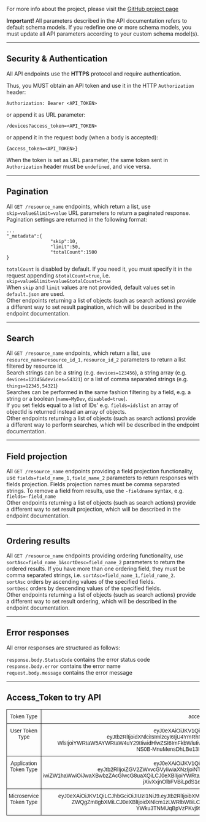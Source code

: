 For more info about the project, please visit the [GitHub project page](https://github.com/smartenv-crs4/cmc)

**Important!** All parameters described in the API documentation refers to default schema models. If you redefine one or more 
schema models, you must update all API parameters according to your custom schema model(s).

***

Security & Authentication
-------------------------
All API endpoints use the **HTTPS** protocol and require authentication.

Thus, you MUST obtain an API token and use it in the HTTP `Authorization` header:

    Authorization: Bearer <API_TOKEN>

or append it as URL parameter:

    /devices?access_token=<API_TOKEN>

or append it in the request body (when a body is accepted):

    {access_token=<API_TOKEN>}

When the token is set as URL parameter, the same token sent in `Authorization` header must be `undefined`, and vice versa.

***

Pagination
-------------------------

All `GET /resource_name` endpoints, which return a list, use `skip=value&limit=value` URL parameters to return a paginated response.
Pagination settings are returned in the following format:

    ...
    "_metadata":{
                    "skip":10,
                    "limit":50,
                    "totalCount":1500
    }

`totalCount` is disabled by default. If you need it, you must specify it in the request appending `&totalCount=true`, i.e. `skip=value&limit=value&totalCount=true` <br>
When `skip` and `limit` values are not provided, default values set in `default.json` are used. <br>
Other endpoints returning a list of objects (such as search actions) provide a different way to set result pagination, which will be described in the endpoint documentation.

***

Search
-------------------------

All `GET /resource_name` endpoints,  which return a list, use `resource_name=resource_id_1,resource_id_2` parameters to return a list filtered by resource id. <br>
Search strings can be a string (e.g. `devices=123456`), a string array (e.g. `devices=12345&devices=54321`) or a list of comma separated strings (e.g. `things=12345,54321`) <br>
Searches can be performed in the same fashion filtering by a field, e.g. a string or a boolean (`name=MyDev`, `disabled=true`). <br>
If you set fields equal to a list of IDs' e.g. `fields=idslist` an array of objectId is returned instead an array of objects. <br>
Other endpoints returning a list of objects (such as search actions) provide a different way to perform searches, which will be described in the endpoint documentation.
***
 
Field projection
-------------------------

All `GET /resource_name` endpoints providing a field projection functionality, use `fields=field_name_1,field_name_2` parameters to return responses with fields projection.
Fields projection names must be comma separated strings. 
To remove a field from results, use the `-fieldname` syntax, e.g. `fields=-field_name` <br>
Other endpoints returning a list of objects (such as search actions) provide a different way to set result projection, which will be described in the endpoint documentation.

***

Ordering results
-------------------------

All `GET /resource_name` endpoints providing ordering functionality, use `sortAsc=field_name_1&sortDesc=field_name_2` parameters to return the ordered results. 
If you have more than one ordering field, they must be comma separated strings, i.e. `sortAsc=field_name_1,field_name_2`. <br>
`sortAsc` orders by ascending values of the specified fields. <br>
`sortDesc` orders by descending values of the specified fields. <br>
Other endpoints returning a list of objects (such as search actions) provide a different way to set result ordering, which will be described in the endpoint documentation.

***

Error responses
-----------------------
All error responses are structured as follows:

`response.body.StatusCode` contains the error status code <br>
`response.body.error` contains the error name <br>
`request.body.message` contains the error message

***

Access_Token to try API
-----------------------

<style type="text/css">
.tg  {border-collapse:collapse;border-spacing:0;}
.tg td{font-family:Arial, sans-serif;font-size:14px;padding:10px 5px;border-style:solid;border-width:1px;overflow:hidden;word-break:normal;}
.tg th{font-family:Arial, sans-serif;font-size:14px;font-weight:normal;padding:10px 5px;border-style:solid;border-width:1px;overflow:hidden;word-break:normal;}
.tg .tg-baqh{text-align:center;vertical-align:top}
</style>
<table class="tg">
  <tr>
    <th class="tg-baqh">Token Type</th>
    <th class="tg-baqh">access_token</th>
  </tr>
  <tr>
    <td class="tg-baqh">User Token Type</td>
    <td class="tg-baqh">eyJ0eXAiOiJKV1QiLCJhbGciOiJIUzI1NiJ9.<br>eyJtb2RlIjoidXNlciIsImlzcyI6IjU4YmRhNWMxMzk1YTNkMjdhYmVjMzQ5YiIsImVtY<br>WlsIjoiYWRtaW5AYWRtaW4uY29tIiwidHlwZSI6ImFkbWluIiwiZW5hYmxlZCI6dHJ1ZSwiZXhwIjoxNDkwMDE3MDcyNDY4fQ.<br>NS0B-MnuMensDhLBe13I3dxzKWvqQeKQ5Z49cqmIeXs</td>
  </tr>
  <tr>
    <td class="tg-baqh">Application Token Type</td>
    <td class="tg-baqh">eyJ0eXAiOiJKV1QiLCJhbGciOiJIUzI1NiJ9.<br>eyJtb2RlIjoiZGV2ZWxvcGVyIiwiaXNzIjoiNThjNmQyNGMxMWFmMTA4MWY2OTYwZTE3I<br>iwiZW1haWwiOiJwaXBwbzZAcGlwcG8uaXQiLCJ0eXBlIjoiYWRtaW5BcHAiLCJlbmFibGVkIjp0cnVlLCJleHAiOjE0OTAwMjk3NzMwNzh9.<br>jXivXxjnOlbFVBiLpdS1em2__EvS08Ms4pf5jtVz9Mo</td>
  </tr>
  <tr>
    <td class="tg-baqh">Microservice Token Type</td>
    <td class="tg-baqh">eyJ0eXAiOiJKV1QiLCJhbGciOiJIUzI1NiJ9.eyJtb2RlIjoibXMiLCJpc3MiOiJub3QgdXNlZCBmbyBtcyIsImVtYWlsIjoibm90IHVz<br>ZWQgZm8gbXMiLCJ0eXBlIjoidXNlcm1zLWRlbW8iLCJlbmFibGVkIjp0cnVlLCJleHAiOjE4MDYyMjgyOTE0NTR9.<br>YWku3TNMUqBpVzPKvj99o34gHRlPZiG51YWiqY1WTc8</td>
  </tr>  
</table>
